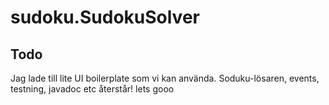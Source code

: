 # sudoku.SudokuSolver

## Todo
Jag lade till lite UI boilerplate som vi kan använda. Soduku-lösaren, events, testning, javadoc etc återstår!
lets gooo 